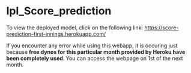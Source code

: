 # Ipl_Score_prediction
To view the deployed model, click on the following link:
https://score-prediction-first-innings.herokuapp.com/

If you encounter any error while using this webapp, it is occuring just because **free dynos for this particular month provided by Heroku have been completely used**. You can access the webpage on 1st of the next month.

